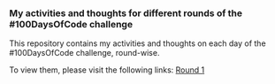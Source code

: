 ### My activities and thoughts for different rounds of the #100DaysOfCode challenge
This repository contains my activities and thoughts on each day of the #100DaysOfCode challenge, round-wise.

To view them, please visit the following links:
[Round 1](R1.md)
